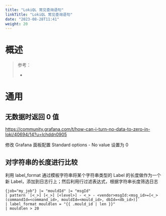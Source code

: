 ```yaml
---
title: "LokiQL 常见查询语句"
linkTitle: "LokiQL 常见查询语句"
date: "2023-08-28T11:41"
weight: 20
---
```


# 概述

> 参考：
> 
> -

# 通用

## 无数据时返回 0 值

https://community.grafana.com/t/how-can-i-turn-no-data-to-zero-in-loki/40694/14?u=lchddn0905

修改 Grafana 面板配置 Standard options - No value 设置为 0

## 对字符串的长度进行比较

利用 label_format 通过模板字符串将某个字符串类型的 Label 的长度做作为一个新 Label，添加到日志行上；然后利用行过滤表达式，根据字符串长度筛选日志

```logql
{job="my_job"} |= "mouldId" |= "msgId"
| pattern `[<_>] [<_>] [<level>] - <_> - <vendor>msgId:<msg_id>=[<_>(commandId=<command_id>, mouldId=<mould_id>, dbId=<db_id>)]`
| label_format mouldlen = "{{ .mould_id | len }}"
| mouldlen > 20
```
